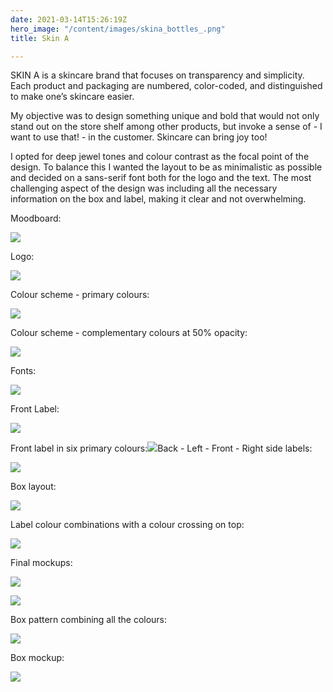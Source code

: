 ```yaml
---
date: 2021-03-14T15:26:19Z
hero_image: "/content/images/skina_bottles_.png"
title: Skin A

---
```

SKIN A is a skincare brand that focuses on transparency and simplicity. Each product and packaging are numbered, color-coded, and distinguished to make one’s skincare easier.

My objective was to design something unique and bold that would not only stand out on the store shelf among other products, but invoke a sense of - I want to use that! - in the customer. Skincare can bring joy too!

I opted for deep jewel tones and colour contrast as the focal point of the design. To balance this I wanted the layout to be as minimalistic as possible and decided on a sans-serif font both for the logo and the text. The most challenging aspect of the design was including all the necessary information on the box and label, making it clear and not overwhelming.

Moodboard:

![](/content/images/moodboards-1.png)

Logo:

![](/content/images/skina.png)

Colour scheme - primary colours:

![](/content/images/cscheme-copy.png)

Colour scheme - complementary colours at 50% opacity:

![](/content/images/cscheme-1.png)

Fonts:

![](/content/images/font.png)

Front Label:

![](/content/images/render2.png)

Front label in six primary colours:![](/content/images/skna-product-labels2.jpg)Back - Left - Front - Right side labels:

![](/content/images/skna-box-sides2.png)

Box layout:

![](/content/images/skna_box_layout.png)

Label colour combinations with a colour crossing on top:

![](/content/images/6-labels-colours.png)

Final mockups:

![](/content/images/skina_right.png)

![](/content/images/skina_bottles_.png)

Box pattern combining all the colours:

![](/content/images/skin_a_box_2-1.png)

Box mockup:

![](/content/images/skin_a_box_render.png)